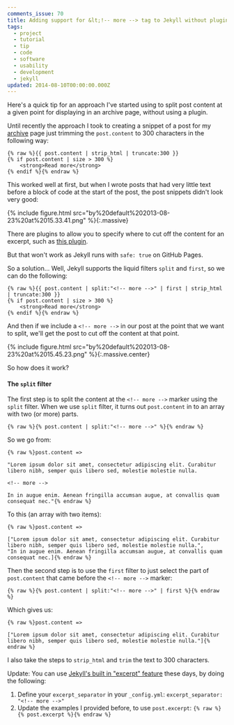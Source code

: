 ```yaml
---
comments_issue: 70
title: Adding support for &lt;!-- more --> tag to Jekyll without plugins
tags:
  - project
  - tutorial
  - tip
  - code
  - software
  - usability
  - development
  - jekyll
updated: 2014-08-10T00:00:00.000Z
---
```

Here's a quick tip for an approach I've started using to split post content at a given point for displaying in an archive page, without using a plugin.

<!-- more -->

Until recently the approach I took to creating a snippet of a post for my [archive](/archive.html) page just trimming the `post.content` to 300 characters in the following way:

```liquid
{% raw %}{{ post.content | strip_html | truncate:300 }}
{% if post.content | size > 300 %}
    <strong>Read more</strong>
{% endif %}{% endraw %}
```

This worked well at first, but when I wrote posts that had very little text before a block of code at the start of the post, the post snippets didn't look very good:

{% include figure.html src="by%20default%202013-08-23%20at%2015.33.41.png" %}{:.massive}

There are plugins to allow you to specify where to cut off the content for an excerpt, such as [this plugin](https://gist.github.com/stympy/986665).

But that won't work as Jekyll runs with `safe: true` on GitHub Pages.

So a solution... Well, Jekyll supports the liquid filters `split` and `first`, so we can do the following:

```liquid
{% raw %}{{ post.content | split:"<!-- more -->" | first | strip_html | truncate:300 }}
{% if post.content | size > 300 %}
    <strong>Read more</strong>
{% endif %}{% endraw %}
```

And then if we include a `<!-- more -->` in our post at the point that we want to split, we'll get the post to cut off the content at that point.

{% include figure.html src="by%20default%202013-08-23%20at%2015.45.23.png" %}{:.massive.center}

So how does it work?

#### The `split` filter

The first step is to split the content at the `<!-- more -->` marker using the `split` filter. When we use `split` filter, it turns out `post.content` in to an array with two (or more) parts.

```liquid
{% raw %}{% post.content | split:"<!-- more -->" %}{% endraw %}
```

So we go from:

```liquid
{% raw %}post.content =>

"Lorem ipsum dolor sit amet, consectetur adipiscing elit. Curabitur libero nibh, semper quis libero sed, molestie molestie nulla.

<!-- more -->

In in augue enim. Aenean fringilla accumsan augue, at convallis quam consequat nec."{% endraw %}
```

To this (an array with two items):

```liquid
{% raw %}post.content =>

["Lorem ipsum dolor sit amet, consectetur adipiscing elit. Curabitur libero nibh, semper quis libero sed, molestie molestie nulla.",
"In in augue enim. Aenean fringilla accumsan augue, at convallis quam consequat nec.]{% endraw %}
```

Then the second step is to use the `first` filter to just select the part of `post.content` that came before the `<!-- more -->` marker:

```liquid
{% raw %}{% post.content | split:"<!-- more -->" | first %}{% endraw %}
```

Which gives us:

```liquid
{% raw %}post.content =>

["Lorem ipsum dolor sit amet, consectetur adipiscing elit. Curabitur libero nibh, semper quis libero sed, molestie molestie nulla."]{% endraw %}
```

I also take the steps to `strip_html` and `trim` the text to 300 characters.

Update:
You can use [Jekyll's built in "excerpt" feature](http://jekyllrb.com/docs/posts/#post-excerpts) these days, by doing the following:

1. Define your `excerpt_separator` in your `_config.yml`:
    ```excerpt_separator: "<!-- more -->"```
2. Update the examples I provided before, to use `post.excerpt`:
    ```{% raw %}{% post.excerpt %}{% endraw %}```

